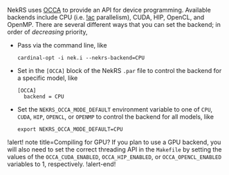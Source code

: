 
NekRS uses [OCCA](https://libocca.org/#/) to provide an API for device programming. Available
backends include CPU (i.e. [!ac](MPI) parallelism), CUDA, HIP, OpenCL, and OpenMP.
There are several different ways that you can set the backend; in order of *decreasing* priority,

- Pass via the command line, like

  ```
  cardinal-opt -i nek.i --nekrs-backend=CPU
  ```
- Set in the `[OCCA]` block of the NekRS `.par` file to control the backend for a specific model, like

  ```
  [OCCA]
    backend = CPU
  ```
- Set the `NEKRS_OCCA_MODE_DEFAULT` environment variable to one of `CPU`, `CUDA`, `HIP`, `OPENCL`, or
  `OPENMP` to control the backend for all models, like

  ```
  export NEKRS_OCCA_MODE_DEFAULT=CPU
  ```

!alert! note title=Compiling for GPU?
If you plan to use a GPU backend, you will also need to
set the correct threading API in the `Makefile` by setting
the values of the `OCCA_CUDA_ENABLED`, `OCCA_HIP_ENABLED`, or `OCCA_OPENCL_ENABLED` variables to 1,
respectively.
!alert-end!

